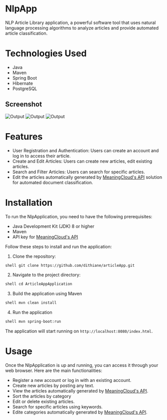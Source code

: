 # NlpApp

NLP Article Library application, a powerful software tool that uses natural language processing algorithms to analyze articles and provide automated article classification.
# Technologies Used

* Java
* Maven
* Spring Boot
* Hibernate
* PostgreSQL

## Screenshot

![Output](https://github.com/dithiane/nlpApp/blob/main/src/main/resources/static/media/nlpLibrary1.png)
![Output](https://github.com/dithiane/nlpApp/blob/main/src/main/resources/static/media/nlpLibrary2.png)
![Output](https://github.com/dithiane/nlpApp/blob/main/src/main/resources/static/media/nlpLibrary3.png)

# Features

- User Registration and Authentication: Users can create an account and log in to access their article.
- Create and Edit Articles: Users can create new articles, edit existing articles.
- Search and Filter Articles: Users can search for specific articles.
- Edit the articles automatically generated by [MeaningCloud's API](https://www.meaningcloud.com/) solution for automated document classification.


# Installation

To run the NlpApplication, you need to have the following prerequisites:

- Java Development Kit (JDK) 8 or higher
- Maven
- API key for [MeaningCloud's API](https://www.meaningcloud.com/)

Follow these steps to install and run the application:
1. Clone the repository:
```bash
shell git clone https://github.com/dithiane/articleApp.git
```
2. Navigate to the project directory:

```bash
shell cd ArticleAppApplication
```
3. Build the application using Maven
```bash
shell mvn clean install
```
4. Run the application
```bash
shell mvn spring-boot:run
```
The application will start running on `http://localhost:8080/index.html`.

# Usage

Once the NlpApplication is up and running, you can access it through your web browser. Here are the main functionalities:

- Register a new account or log in with an existing account.
- Create new articles by posting any text.
- View the articles automatically generated by [MeaningCloud's API](https://www.meaningcloud.com/).
- Sort the articles by category
- Edit or delete existing articles.
- Search for specific articles using keywords.
- Edite categories automatically generated by [MeaningCloud's API](https://www.meaningcloud.com/).
